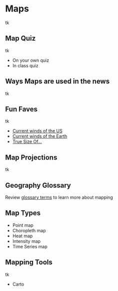 # Maps
tk

## Map Quiz
tk
- On your own quiz
- In class quiz

## Ways Maps are used in the news
tk

## Fun Faves
tk
- [Current winds of the US](http://hint.fm/wind/)
- [Current winds of the Earth](https://earth.nullschool.net/#current/wind/surface/level/orthographic=-80.00,10.00,413)
- [True Size Of...](https://thetruesize.com/)

## Map Projections
tk

## Geography Glossary
Review [glossary terms](glossary.md) to learn more about mapping

## Map Types
- Point map
- Choropleth map
- Heat map
- Intensity map
- Time Series map

## Mapping Tools
tk
- Carto
